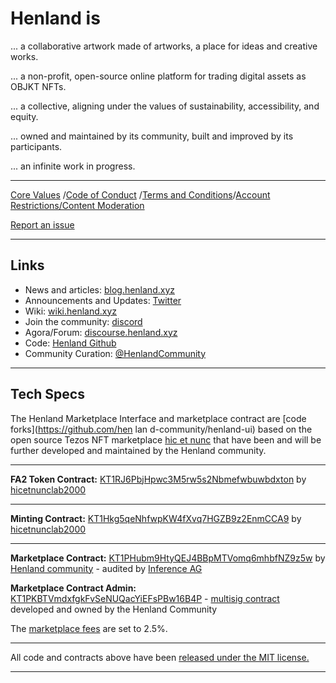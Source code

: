 # Henland is

... a collaborative artwork made of artworks, a place for ideas and creative works.

... a non-profit, open-source online platform for trading digital assets as OBJKT NFTs.

... a collective, aligning under the values of sustainability, accessibility, and equity.

... owned and maintained by its community, built and improved by its participants.

... an infinite work in progress.

---

[Core Values](https://github.com/henland-community/henland-docs/wiki/Core-Values-Code-of-Conduct-Terms-and-Conditions#core-values) /[Code of Conduct](https://github.com/henland-community/henland-docs/wiki/Core-Values-Code-of-Conduct-Terms-and-Conditions#code-of-conduct) /[Terms and Conditions](https://github.com/henland-community/henland-docs/wiki/Core-Values-Code-of-Conduct-Terms-and-Conditions#terms-and-conditions)/[Account Restrictions/Content Moderation](https://github.com/henland-community/henland-docs/wiki/Core-Values-Code-of-Conduct-Terms-and-Conditions#content-moderation)

[Report an issue](https://github.com/henland-community/henland-ui/issues)

---

## Links

- News and articles: [blog.henland.xyz](https://blog.henland.xyz)
- Announcements and Updates: [Twitter](https://twitter.com/TeiaCommunity)
- Wiki: [wiki.henland.xyz](https://github.com/henland-community/henland-docs/wiki)
- Join the community: [discord](https://discord.com/invite/7pZrPCcgnG)
- Agora/Forum: [discourse.henland.xyz](https://discourse.henland.xyz/)
- Code: [Henland Github](https://github.com/henland-community)
- Community Curation: [@HenlandCommunity](https://twitter.com/HenlandCommunity)

---

## Tech Specs

The Henland Marketplace Interface and marketplace contract are [code forks](https://github.com/hen lan d-community/henland-ui) based on the open source Tezos NFT marketplace [hic et nunc](https://github.com/hicetnunc2000) that have been and will be further developed and maintained by the Henland community.

---

**FA2 Token Contract:** [KT1RJ6PbjHpwc3M5rw5s2Nbmefwbuwbdxton](https://tzstats.com/KT1RJ6PbjHpwc3M5rw5s2Nbmefwbuwbdxton) by [hicetnunclab2000](https://github.com/hicetnunc2000/objkt-swap)

---

**Minting Contract:** [KT1Hkg5qeNhfwpKW4fXvq7HGZB9z2EnmCCA9](https://tzkt.io/KT1Hkg5qeNhfwpKW4fXvq7HGZB9z2EnmCCA9/operations/) by [hicetnunclab2000](https://github.com/hicetnunc2000/objkt-swap)

---

**Marketplace Contract:** [KT1PHubm9HtyQEJ4BBpMTVomq6mhbfNZ9z5w](https://tzkt.io/KT1PHubm9HtyQEJ4BBpMTVomq6mhbfNZ9z5w/operations/) by [Henland community](https://github.com/henland-community/henland-smart-contracts/blob/main/python/contracts/teiaMarketplace_v1.py) - audited by [Inference AG](https://github.com/InferenceAG/ReportPublications/blob/master/Inference%20AG%20-%20Teia%20community%20-%20marketplace%20%26%20multisig%20-%20v1.0.pdf)

**Marketplace Contract Admin:** [KT1PKBTVmdxfgkFvSeNUQacYiEFsPBw16B4P](https://tzkt.io/KT1PKBTVmdxfgkFvSeNUQacYiEFsPBw16B4P/operations/) - [multisig contract](https://multisign.onrender.com/) developed and owned by the Henland Community

The [marketplace fees](https://github.com/henland-community/henland-docs/wiki/Marketplace-Fees) are set to 2.5%.

---

All code and contracts above have been [released under the MIT license.](https://github.com/henland-community/henland-ui/blob/main/LICENSE)

---
